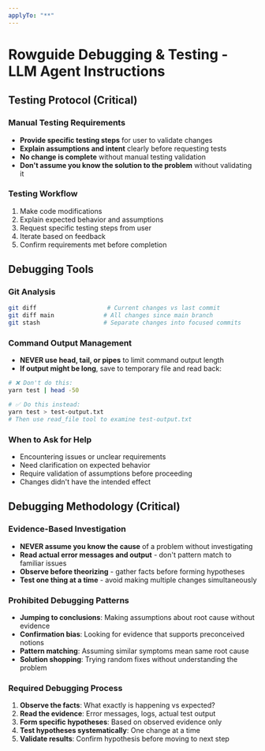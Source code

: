 ```yaml
---
applyTo: "**"
---
```


# Rowguide Debugging & Testing - LLM Agent Instructions

## Testing Protocol (Critical)

### Manual Testing Requirements

- **Provide specific testing steps** for user to validate changes
- **Explain assumptions and intent** clearly before requesting tests
- **No change is complete** without manual testing validation
- **Don't assume you know the solution to the problem** without validating it

### Testing Workflow

1. Make code modifications
2. Explain expected behavior and assumptions
3. Request specific testing steps from user
4. Iterate based on feedback
5. Confirm requirements met before completion

## Debugging Tools

### Git Analysis

```bash
git diff                    # Current changes vs last commit
git diff main              # All changes since main branch
git stash                  # Separate changes into focused commits
```

### Command Output Management

- **NEVER use head, tail, or pipes** to limit command output length
- **If output might be long**, save to temporary file and read back:

```bash
# ❌ Don't do this:
yarn test | head -50

# ✅ Do this instead:
yarn test > test-output.txt
# Then use read_file tool to examine test-output.txt
```

### When to Ask for Help

- Encountering issues or unclear requirements
- Need clarification on expected behavior
- Require validation of assumptions before proceeding
- Changes didn't have the intended effect

## Debugging Methodology (Critical)

### Evidence-Based Investigation

- **NEVER assume you know the cause** of a problem without investigating
- **Read actual error messages and output** - don't pattern match to familiar issues
- **Observe before theorizing** - gather facts before forming hypotheses
- **Test one thing at a time** - avoid making multiple changes simultaneously

### Prohibited Debugging Patterns

- **Jumping to conclusions**: Making assumptions about root cause without evidence
- **Confirmation bias**: Looking for evidence that supports preconceived notions
- **Pattern matching**: Assuming similar symptoms mean same root cause
- **Solution shopping**: Trying random fixes without understanding the problem

### Required Debugging Process

1. **Observe the facts**: What exactly is happening vs expected?
2. **Read the evidence**: Error messages, logs, actual test output
3. **Form specific hypotheses**: Based on observed evidence only
4. **Test hypotheses systematically**: One change at a time
5. **Validate results**: Confirm hypothesis before moving to next step

